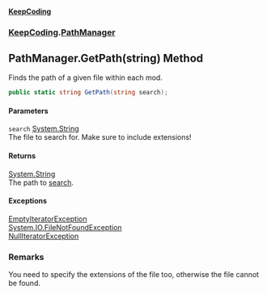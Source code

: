 #### [KeepCoding](index.md 'index')
### [KeepCoding](KeepCoding.md 'KeepCoding').[PathManager](KeepCoding_PathManager.md 'KeepCoding.PathManager')
## PathManager.GetPath(string) Method
Finds the path of a given file within each mod.  
```csharp
public static string GetPath(string search);
```
#### Parameters
<a name='KeepCoding_PathManager_GetPath(string)_search'></a>
`search` [System.String](https://docs.microsoft.com/en-us/dotnet/api/System.String 'System.String')  
The file to search for. Make sure to include extensions!
  
#### Returns
[System.String](https://docs.microsoft.com/en-us/dotnet/api/System.String 'System.String')  
The path to [search](KeepCoding_PathManager_GetPath(string).md#KeepCoding_PathManager_GetPath(string)_search 'KeepCoding.PathManager.GetPath(string).search').
#### Exceptions
[EmptyIteratorException](KeepCoding_EmptyIteratorException.md 'KeepCoding.EmptyIteratorException')  
[System.IO.FileNotFoundException](https://docs.microsoft.com/en-us/dotnet/api/System.IO.FileNotFoundException 'System.IO.FileNotFoundException')  
[NullIteratorException](KeepCoding_NullIteratorException.md 'KeepCoding.NullIteratorException')  
### Remarks
You need to specify the extensions of the file too, otherwise the file cannot be found.  
